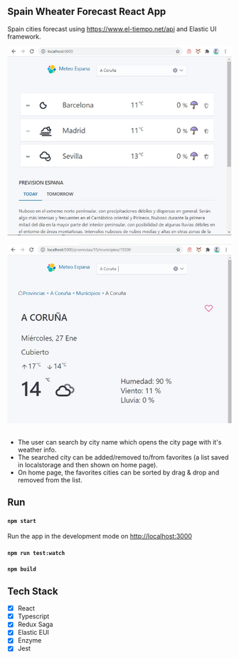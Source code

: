## Spain Wheater Forecast React App

Spain cities forecast using https://www.el-tiempo.net/api and Elastic UI framework.

<kbd><img src="https://github.com/girls-incode/forecast-cities-react/blob/master/spain-weather-forecast-api-react-elastic.jpg" alt="" /></kbd>
<br/><br/>
<kbd><img src="https://github.com/girls-incode/forecast-cities-react/blob/master/spain-weather-forecast-api-react.jpg" alt="" /></kbd>
<br/><br/>

* The user can search by city name which opens the city page with it's weather info.
* The searched city can be added/removed to/from favorites (a list saved in localstorage and then shown on home page).
* On home page, the favorites cities can be sorted by drag & drop and removed from the list.

## Run

#### `npm start`

Run the app in the development mode on [http://localhost:3000](http://localhost:3000)

#### `npm run test:watch`

#### `npm build`

## Tech Stack
- [x] React
- [x] Typescript
- [x] Redux Saga
- [x] Elastic EUI
- [x] Enzyme
- [x] Jest
